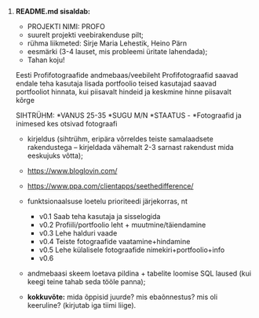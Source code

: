 1. **README.md sisaldab:**
    * PROJEKTI NIMI: PROFO
    * suurelt projekti veebirakenduse pilt;
    * rühma liikmeted: Sirje Maria Lehestik, Heino Pärn
    * eesmärki (3-4 lauset, mis probleemi üritate lahendada);
	* Tahan koju!
	
    Eesti Profifotograafide andmebaas/veebileht
	Profifotograafid saavad endale teha kasutaja lisada portfoolio
	teised kasutajad saavad portfooliot hinnata, kui piisavalt hindeid ja keskmine hinne
	piisavalt kõrge
	
	SIHTRÜHM:
	*VANUS 25-35
	*SUGU M/N
	*STAATUS - 
	*Fotograafid ja inimesed kes otsivad fotograafi
	
    * kirjeldus (sihtrühm, eripära võrreldes teiste samalaadsete rakendustega – 
	kirjeldada vähemalt	2-3 sarnast rakendust mida eeskujuks võtta);
	* https://www.bloglovin.com/
	* https://www.ppa.com/clientapps/seethedifference/
	
    * funktsionaalsuse loetelu prioriteedi järjekorras, nt
        * v0.1 Saab teha kasutaja ja sisselogida
        * v0.2 Profiili/portfoolio leht +  muutmine/täiendamine
		* v0.3 Lehe halduri vaade
        * v0.4 Teiste fotograafide vaatamine+hindamine
		* v0.5 Lehe külalisele fotograafide nimekiri+portfoolio+info
		* v0.6 
    * andmebaasi skeem loetava pildina + tabelite loomise SQL laused (kui keegi teine tahab seda tööle panna);
    * **kokkuvõte:** mida õppisid juurde? mis ebaõnnestus? mis oli keeruline? (kirjutab iga tiimi liige).